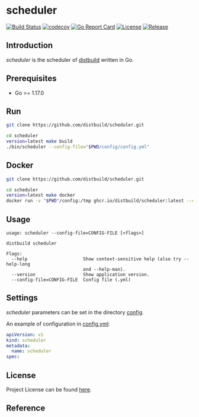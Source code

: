 # scheduler

[![Build Status](https://github.com/distbuild/scheduler/workflows/CI/badge.svg?branch=main&event=push)](https://github.com/distbuild/scheduler/actions?query=workflow%3ACI)
[![codecov](https://codecov.io/gh/distbuild/scheduler/branch/main/graph/badge.svg?token=VVJ3VMPP9U)](https://codecov.io/gh/distbuild/scheduler)
[![Go Report Card](https://goreportcard.com/badge/github.com/distbuild/scheduler)](https://goreportcard.com/report/github.com/distbuild/scheduler)
[![License](https://img.shields.io/github/license/distbuild/scheduler.svg)](https://github.com/distbuild/scheduler/blob/main/LICENSE)
[![Release](https://img.shields.io/github/release/distbuild/scheduler.svg)](https://github.com/distbuild/scheduler/releases/latest)



## Introduction

*scheduler* is the scheduler of [distbuild](https://github.com/distbuild) written in Go.



## Prerequisites

- Go >= 1.17.0



## Run

```bash
git clone https://github.com/distbuild/scheduler.git

cd scheduler
version=latest make build
./bin/scheduler --config-file="$PWD/config/config.yml"
```



## Docker

```bash
git clone https://github.com/distbuild/scheduler.git

cd scheduler
version=latest make docker
docker run -v "$PWD"/config:/tmp ghcr.io/distbuild/scheduler:latest --config-file="/tmp/config.yml"
```



## Usage

```
usage: scheduler --config-file=CONFIG-FILE [<flags>]

distbuild scheduler

Flags:
  --help                     Show context-sensitive help (also try --help-long
                             and --help-man).
  --version                  Show application version.
  --config-file=CONFIG-FILE  Config file (.yml)
```



## Settings

*scheduler* parameters can be set in the directory [config](https://github.com/distbuild/scheduler/blob/main/config).

An example of configuration in [config.yml](https://github.com/distbuild/scheduler/blob/main/config/config.yml):

```yaml
apiVersion: v1
kind: scheduler
metadata:
  name: scheduler
spec:
```



## License

Project License can be found [here](LICENSE).



## Reference
